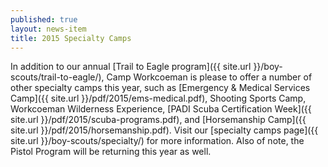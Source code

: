 ```yaml
---
published: true
layout: news-item
title: 2015 Specialty Camps
---
```


In addition to our annual [Trail to Eagle program]({{ site.url }}/boy-scouts/trail-to-eagle/),
Camp Workcoeman is please to offer a number of other specialty camps this year,
such as [Emergency & Medical Services Camp]({{ site.url }}/pdf/2015/ems-medical.pdf),
Shooting Sports Camp, Workcoeman Wilderness Experience,
[PADI Scuba Certification Week]({{ site.url }}/pdf/2015/scuba-programs.pdf),
and [Horsemanship Camp]({{ site.url }}/pdf/2015/horsemanship.pdf). Visit our
[specialty camps page]({{ site.url }}/boy-scouts/specialty/) for more
information. Also of note, the Pistol Program will be returning this year
as well.
